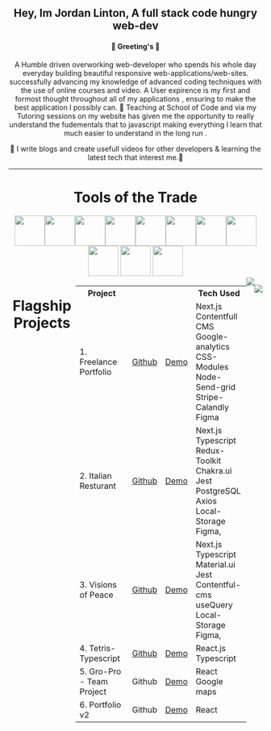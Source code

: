 



 </div>


<h2 align="center">Hey, Im Jordan Linton, A full stack code hungry web-dev</h2>

<h4 align="center">👋 Greeting's 👋 </h4>



<p align="center">
A Humble driven overworking web-developer who spends his whole day everyday building beautiful responsive web-applications/web-sites. successfully advancing my knowledge of advanced coding techniques with the use of online courses and video. A User expirence is my first and formost thought throughout all of my applications , ensuring to make the best application I possibly can.
🌱 Teaching at School of Code and via my Tutoring sessions on my website has given me the opportunity to really understand the fudementals that to javascript making everything I learn that much easier to understand in the long run .
</p>

<p align="center">
🚀  I write blogs and create usefull videos for other developers & learning the latest tech that interest me.🚀 
</p>

---

<h1 align="center">Tools of the Trade </h1>

<div align="center">
<img height="60px" src="https://img.icons8.com/color/48/000000/html-5--v2.png"/><img height="60px" src="https://img.icons8.com/color/48/000000/css3.png"/><img height="60px" src="https://img.icons8.com/color/48/000000/sass-avatar.png"/><img height="60px" src="https://img.icons8.com/ultraviolet/40/000000/react--v2.png"/><img height="60px" src="https://img.icons8.com/color/48/000000/javascript--v1.png"/><img height="60px" src="https://img.icons8.com/color/48/000000/firebase.png"/><img height="60px" src="https://img.icons8.com/fluency/48/000000/adobe-photoshop.png"/><img height="60px" src="https://img.icons8.com/fluency/48/000000/adobe-after-effects.png"/><img height="60px" src="https://img.icons8.com/color/48/000000/figma--v1.png"/>
<img height="60px" src="https://img.icons8.com/fluency/344/node-js.png"/>
<img height="60px" src="https://img.icons8.com/color/344/git.png"/>


<div style="display:flex; justify-content:center; "}>

<h1 align="center">Flagship Projects </h1>

<div style="height:600px; width:600px;">

<table>
  <tr>
    <th>Project</th>
    <th></th>
    <th></th>
    <th>Tech Used</th>
  </tr>
  <tr>
    <td>1. Freelance Portfolio</td>
    <td><a href="https://github.com/Jordaneddielinton93/Freelance-Portfolio-Website">Github</td>
    <td><a href="https://jordansfreelancing.co.uk/">Demo</td>
    <td>Next.js<br/> Contentfull CMS<br/> Google-analytics<br/>CSS-Modules<br/> Node-Send-grid<br/> Stripe-Calandly<br/>Figma</td>
  </tr>
  <tr>
    <td>2. Italian Resturant</td>
    <td><a href="https://github.com/Jordaneddielinton93/italian-resturant-front-end">Github</td>
    <td><a href="https://italian-resturant-front-end.vercel.app/">Demo</td>
    <td>Next.js<br/> Typescript<br/> Redux-Toolkit<br/> Chakra.ui<br/> Jest<br/> PostgreSQL<br/>Axios<br/> Local-Storage<br/>  Figma, </td>
  </tr>


<tr>
    <td>3. Visions of Peace</td>
    <td><a href="https://github.com/Jordaneddielinton93/visions-of-Peace">Github</td>
    <td><a href="https://visions-of-peace.netlify.app/">Demo</td>
    <td>Next.js<br/> Typescript<br/>Material.ui<br/> Jest<br/> Contentful-cms <br/>useQuery<br/> Local-Storage<br/>  Figma, </td>
  </tr>



 <tr>
    <td>4. Tetris-Typescript</td>
    <td><a href="https://github.com/Jordaneddielinton93/Tetris-With-Typescript">Github</td>
    <td><a href="https://testris-with-jordan.netlify.app/">Demo</td>
    <td>React.js<br/> Typescript<br/>  </td>
  </tr>
<tr>
    <td>5. Gro-Pro - Team Project</td>
    <td>Github</td>
    <td><a href="https://bike-man-dan-wheeldeal.netlify.app/">Demo</td>
    <td>React <br/> Google maps </td>
  </tr>

<tr>
    <td>6. Portfolio v2</td>
    <td>Github</td>
    <td><a href="https://jordans-new-portfolio.netlify.app/">Demo</td>
    <td>React</td>
  </tr>

</table>

</div>

---

<img src="https://www.codewars.com/users/Jordanlinton93/badges/large"/>

  <a  href="www.linkedin.com/in/jordan-e-linton" target="_blank"><img src="https://img.shields.io/badge/-LinkedIn-%230077B5?style=for-the-badge&logo=linkedin&logoColor=white" target="_blank"></a> 

<!--














**Jordaneddielinton93/Jordaneddielinton93** is a ✨ _special_ ✨ repository because its `README.md` (this file) appears on your GitHub profile.

Here are some ideas to get you started:

- 🔭 I’m currently working on ...
- 🌱 I’m currently learning ...
- 👯 I’m looking to collaborate on ...
- 🤔 I’m looking for help with ...
- 💬 Ask me about ...
- 📫 How to reach me: ...
- 😄 Pronouns: ...
- ⚡ Fun fact: ...
-->
